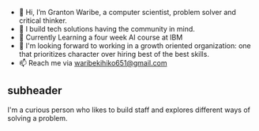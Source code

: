 - 👋 Hi, I’m Granton Waribe, a computer scientist, problem solver and critical thinker.
- 👀 I build tech solutions having the community in mind.
- 🌱 Currently Learning a four week AI course at IBM
- 💞️ I'm looking forward to working in a growth oriented organization: one that prioritizes character over hiring best of the best skills.
- 📫 Reach me via waribekihiko651@gmail.com

<!---
Samboja651/Samboja651 is a ✨ special ✨ repository because its `README.md` (this file) appears on your GitHub profile.
You can click the Preview link to take a look at your changes.
--->
## subheader
I'm a curious person who likes to build staff and explores different ways of solving a problem.
